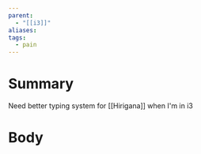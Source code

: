 ```yaml
---
parent:
  - "[[i3]]"
aliases: 
tags:
  - pain
---
```

# Summary 
Need better typing system for [[Hirigana]] when I'm in i3
# Body

